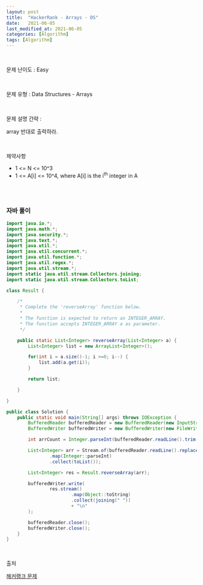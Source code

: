 ```yaml
---
layout: post
title:  "HackerRank - Arrays - DS"
date:   2021-06-05
last_modified_at: 2021-06-05
categories: [Algorithm]
tags: [Algorithm]
---
```


<br/>

문제 난이도 : Easy

<br/>

문제 유형 : Data Structures - Arrays

<br/>

문제 설명 간략 :    

array 반대로 출력하라.


<br/>

제약사항

- 1 <= N <= 10^3
- 1 <= A[i] <= 10^4, where A[i] is the i<sup>th</sup> integer in A

<br/>
   

<br/>

### 자바 풀이

```java
import java.io.*;
import java.math.*;
import java.security.*;
import java.text.*;
import java.util.*;
import java.util.concurrent.*;
import java.util.function.*;
import java.util.regex.*;
import java.util.stream.*;
import static java.util.stream.Collectors.joining;
import static java.util.stream.Collectors.toList;

class Result {

    /*
     * Complete the 'reverseArray' function below.
     *
     * The function is expected to return an INTEGER_ARRAY.
     * The function accepts INTEGER_ARRAY a as parameter.
     */

    public static List<Integer> reverseArray(List<Integer> a) {
        List<Integer> list = new ArrayList<Integer>();

        for(int i = a.size()-1; i >=0; i--) {
            list.add(a.get(i));
        }

        return list;

    }

}

public class Solution {
    public static void main(String[] args) throws IOException {
        BufferedReader bufferedReader = new BufferedReader(new InputStreamReader(System.in));
        BufferedWriter bufferedWriter = new BufferedWriter(new FileWriter(System.getenv("OUTPUT_PATH")));

        int arrCount = Integer.parseInt(bufferedReader.readLine().trim());

        List<Integer> arr = Stream.of(bufferedReader.readLine().replaceAll("\\s+$", "").split(" "))
                .map(Integer::parseInt)
                .collect(toList());

        List<Integer> res = Result.reverseArray(arr);

        bufferedWriter.write(
                res.stream()
                        .map(Object::toString)
                        .collect(joining(" "))
                        + "\n"
        );

        bufferedReader.close();
        bufferedWriter.close();
    }
}

```

<br/>

출처

[해커랭크 문제](https://www.hackerrank.com/challenges/arrays-ds/problem)